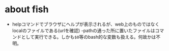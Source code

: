 # about fish

- helpコマンドでブラウザにヘルプが表示されるが、web上のものではなくlocalのファイルである(urlを確認)
-pathの通った所に置いたファイルはコマンドとして実行できる。しかも`$0`等のbash的な変数も扱える。何故かは不明。
